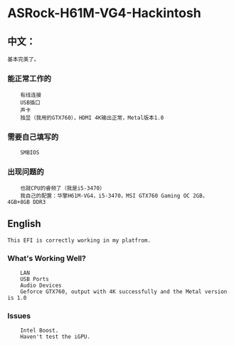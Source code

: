# ASRock-H61M-VG4-Hackintosh

## 中文：
    基本完美了。
### 能正常工作的
        有线连接
        USB插口
        声卡
        独显（我用的GTX760），HDMI 4K输出正常，Metal版本1.0
### 需要自己填写的
        SMBIOS
### 出现问题的
        也就CPU的睿频了（我是i5-3470）
        我自己的配置：华擎H61M-VG4，i5-3470，MSI GTX760 Gaming OC 2GB， 4GB+8GB DDR3
        
 ## English
    This EFI is correctly working in my platfrom.
### What's Working Well?
        LAN
        USB Ports
        Audio Devices
        Geforce GTX760, output with 4K successfully and the Metal version is 1.0
### Issues
        Intel Boost.
        Haven't test the iGPU.
